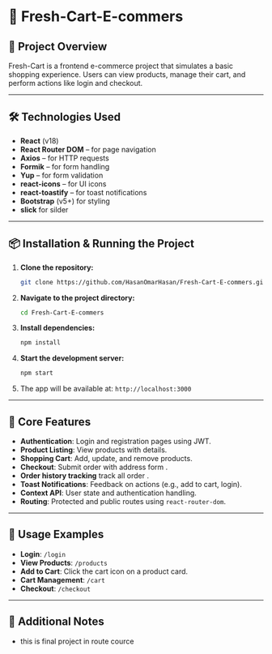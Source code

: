 

# 🛒 Fresh-Cart-E-commers




## 📖 Project Overview

Fresh-Cart is a frontend e-commerce project that simulates a basic shopping experience. Users can view products, manage their cart, and perform actions like login and checkout.

---

## 🛠️ Technologies Used


* **React** (v18)
* **React Router DOM** – for page navigation
* **Axios** – for HTTP requests
* **Formik** – for form handling
* **Yup** – for form validation
* **react-icons** – for UI icons
* **react-toastify** – for toast notifications
* **Bootstrap** (v5+) for styling
* **slick** for silder


---

## 📦 Installation & Running the Project

1. **Clone the repository:**

   ```bash
   git clone https://github.com/HasanOmarHasan/Fresh-Cart-E-commers.git
   ```

2. **Navigate to the project directory:**

   ```bash
   cd Fresh-Cart-E-commers
   ```

3. **Install dependencies:**

   ```bash
   npm install
   ```

4. **Start the development server:**

   ```bash
   npm start
   ```

5. The app will be available at: `http://localhost:3000`

---


## 🔑 Core Features 

* **Authentication**: Login and registration pages using JWT.
* **Product Listing**: View products with details.
* **Shopping Cart**: Add, update, and remove products.
* **Checkout**: Submit order with address form .
* **Order history tracking** track all order .
* **Toast Notifications**: Feedback on actions (e.g., add to cart, login).
* **Context API**: User state and authentication handling.
* **Routing**: Protected and public routes using `react-router-dom`.

---

## 🧪 Usage Examples

* **Login**: `/login`
* **View Products**: `/products`
* **Add to Cart**: Click the cart icon on a product card.
* **Cart Management**: `/cart`
* **Checkout**: `/checkout`

---

## 📝 Additional Notes

* this is final project in route cource 




